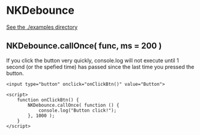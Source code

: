 # NKDebounce
[See the ./examples directory](./examples)



NKDebounce.callOnce( func, ms = 200 )
----------------------------------------------------------------------------
If you click the button very quickly, console.log will not execute until 1 second (or the spefied time) has passed since the last time you pressed the button.

    <input type="button" onclick="onClickBtn()" value="Button">
    
    <script>
        function onClickBtn() {
            NKDebounce.callOnce( function () {
                console.log("Button click!");
            }, 1000 );
        }
    </script>